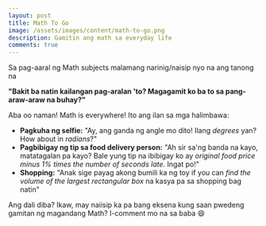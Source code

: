 ```yaml
---
layout: post
title: Math To Go
image: /assets/images/content/math-to-go.png
description: Gamitin ang math sa everyday life
comments: true
---
```


Sa pag-aaral ng Math subjects malamang narinig/naisip nyo na ang tanong na

**"Bakit ba natin kailangan pag-aralan 'to? Magagamit ko ba to sa pang-araw-araw na buhay?"**

Aba oo naman! Math is everywhere! Ito ang ilan sa mga halimbawa:

* **Pagkuha ng selfie:** "Ay, ang ganda ng angle mo dito! Ilang _degrees_ yan? How about in _radians_?"
* **Pagbibigay ng tip sa food delivery person:** "Ah sir sa'ng banda na kayo, matatagalan pa kayo? Bale yung tip na ibibigay ko ay _original food price minus 1% times the number of seconds late_. Ingat po!"
* **Shopping:** "Anak sige payag akong bumili ka ng toy if you can _find the volume of the largest rectangular box_ na kasya pa sa shopping bag natin"

Ang dali diba? Ikaw, may naiisip ka pa bang eksena kung saan pwedeng gamitan ng magandang Math? I-comment mo na sa baba 😄